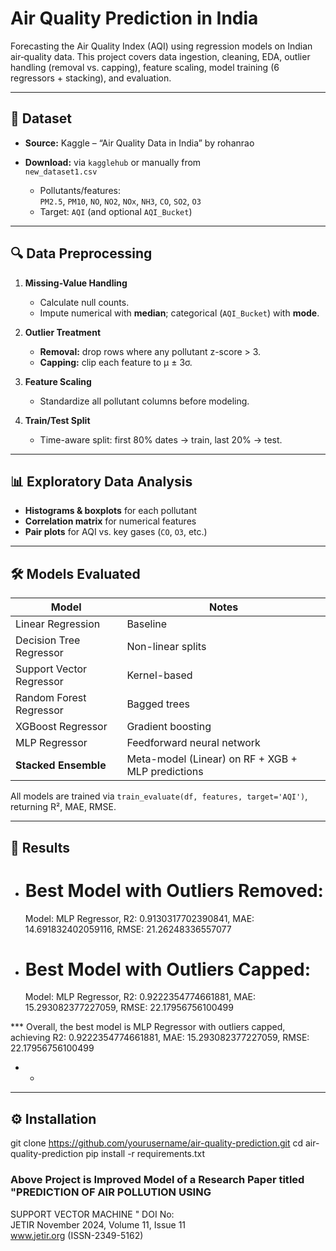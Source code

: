 # Air Quality Prediction in India

Forecasting the Air Quality Index (AQI) using regression models on Indian air‐quality data. This project covers data ingestion, cleaning, EDA, outlier handling (removal vs. capping), feature scaling, model training (6 regressors + stacking), and evaluation.

---

## 📂 Dataset ##

- **Source:** Kaggle – “Air Quality Data in India” by rohanrao  
- **Download:** via `kagglehub` or manually from  
  `new_dataset1.csv`  
 
  - Pollutants/features:  
    `PM2.5`, `PM10`, `NO`, `NO2`, `NOx`, `NH3`, `CO`, `SO2`, `O3`  
  - Target: `AQI` (and optional `AQI_Bucket`)

---

## 🔍 Data Preprocessing

1. **Missing-Value Handling**  
   - Calculate null counts.  
   - Impute numerical with **median**; categorical (`AQI_Bucket`) with **mode**.

2. **Outlier Treatment**  
   - **Removal:** drop rows where any pollutant z-score > 3.  
   - **Capping:** clip each feature to μ ± 3σ.

3. **Feature Scaling**  
   - Standardize all pollutant columns before modeling.

4. **Train/Test Split**  
   - Time-aware split: first 80% dates → train, last 20% → test.

---

## 📊 Exploratory Data Analysis

- **Histograms & boxplots** for each pollutant  
- **Correlation matrix** for numerical features  
- **Pair plots** for AQI vs. key gases (`CO`, `O3`, etc.)

---

## 🛠️ Models Evaluated

| Model                      | Notes                                               |
|----------------------------|-----------------------------------------------------|
| Linear Regression          | Baseline                                            |
| Decision Tree Regressor    | Non-linear splits                                   |
| Support Vector Regressor   | Kernel-based                                        |
| Random Forest Regressor    | Bagged trees                                        |
| XGBoost Regressor          | Gradient boosting                                   |
| MLP Regressor              | Feedforward neural network                          |
| **Stacked Ensemble**       | Meta-model (Linear) on RF + XGB + MLP predictions   |

All models are trained via `train_evaluate(df, features, target='AQI')`, returning R², MAE, RMSE.

---

## 🚀 Results

-  # Best Model with Outliers Removed:
    Model: MLP Regressor, R2: 0.9130317702390841, MAE: 14.691832402059116, RMSE: 21.26248336557077

- # Best Model with Outliers Capped:
    Model: MLP Regressor, R2: 0.9222354774661881, MAE: 15.293082377227059, RMSE: 22.17956756100499

 *** Overall, the best model is MLP Regressor with outliers capped, achieving R2: 0.9222354774661881, MAE: 15.293082377227059, RMSE: 22.17956756100499

*  *


---

## ⚙️ Installation


git clone https://github.com/yourusername/air-quality-prediction.git
cd air-quality-prediction
pip install -r requirements.txt



### Above Project is Improved Model of a Research Paper titled "PREDICTION OF AIR POLLUTION USING 
SUPPORT  VECTOR MACHINE "    DOI No:     
JETIR November 2024, Volume 11, Issue 11                                                    
www.jetir.org (ISSN-2349-5162) 
